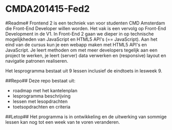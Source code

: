 CMDA201415-Fed2
===============

#Readme#
Frontend 2 is een techniek van voor studenten CMD Amsterdam die Front-End Developer willen worden.
Het vak is een vervolg op Front-End Development in de V1. 
In Front-End 2 gaan we dieper in op technische mogelijkheden van JavaScript en HTML5 API's (== JavaScript). 
Aan het eind van de cursus kun je een webapp maken met HTML5 API's en JavaScript. Je leert methoden om met meer developers tegelijk aan een project te werken, je leert (server) data verwerken en (responsive) layout en navigatie patronen realiseren.

Het lesprogramma bestaat uit 9 lessen inclusief de eindtoets in lesweek 9. 

##Repo##
Deze repo bestaat uit:

- roadmap met het kantelenplan
- lesprogramma beschrijving
- lessen met lesopdrachten
- toetsopdrachten en criteria


##Letop##
Het programma is in ontwikkeling en de uitwerking van sommige lessen kan nog tot een week van te voren veranderen.

